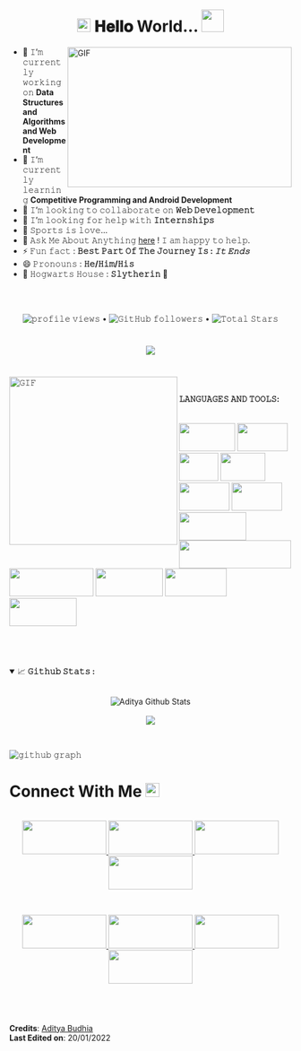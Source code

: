 <h1 align="center">
  <a target="_blank">
    <img src="https://github.com/JayantGoel001/JayantGoel001/blob/master/GIF/Earth.gif" width="24px" style="max-width:100%;">
  </a>
  𝐇𝐞𝐥𝐥𝐨 World...
  <a target="_blank">
    <img src="https://github.com/JayantGoel001/JayantGoel001/blob/master/GIF/Hi.gif" width="40px" />
  </a>
</h1>
<a target="_blank">
  <img align="right" height="250" width="400" alt="GIF" src="https://github.com/JayantGoel001/JayantGoel001/blob/master/GIF/image.gif">
</a>

- 🔭 𝙸’𝚖 𝚌𝚞𝚛𝚛𝚎𝚗𝚝𝚕𝚢 𝚠𝚘𝚛𝚔𝚒𝚗𝚐 𝚘𝚗 **Data Structures and Algorithms and Web Development**
- 🌱 𝙸’𝚖 𝚌𝚞𝚛𝚛𝚎𝚗𝚝𝚕𝚢 𝚕𝚎𝚊𝚛𝚗𝚒𝚗𝚐 **Competitive Programming and Android Development**
- 👯 𝙸’𝚖 𝚕𝚘𝚘𝚔𝚒𝚗𝚐 𝚝𝚘 𝚌𝚘𝚕𝚕𝚊𝚋𝚘𝚛𝚊𝚝𝚎 𝚘𝚗 **𝚆𝚎𝚋 𝙳𝚎𝚟𝚎𝚕𝚘𝚙𝚖𝚎𝚗𝚝**
- 🤔 𝙸’𝚖 𝚕𝚘𝚘𝚔𝚒𝚗𝚐 𝚏𝚘𝚛 𝚑𝚎𝚕𝚙 𝚠𝚒𝚝𝚑 **𝙸𝚗𝚝𝚎𝚛𝚗𝚜𝚑𝚒𝚙𝚜**
- 💖 𝚂𝚙𝚘𝚛𝚝𝚜 𝚒𝚜 𝚕𝚘𝚟𝚎...
- 💬 𝙰𝚜𝚔 𝙼𝚎 𝙰𝚋𝚘𝚞𝚝 𝙰𝚗𝚢𝚝𝚑𝚒𝚗𝚐 [here](https://github.com/WebAditya1/WebAditya1/issues) ! 𝙸 𝚊𝚖 𝚑𝚊𝚙𝚙𝚢 𝚝𝚘 𝚑𝚎𝚕𝚙.
- ⚡ 𝙵𝚞𝚗 𝚏𝚊𝚌𝚝 : **𝙱𝚎𝚜𝚝 𝙿𝚊𝚛𝚝 𝙾𝚏 𝚃𝚑𝚎 𝙹𝚘𝚞𝚛𝚗𝚎𝚢 𝙸𝚜 : *𝙸𝚝 𝙴𝚗𝚍𝚜***
- 😄 𝙿𝚛𝚘𝚗𝚘𝚞𝚗𝚜 : **𝙷𝚎/𝙷𝚒𝚖/𝙷𝚒𝚜**
- 🎃 𝙷𝚘𝚐𝚠𝚊𝚛𝚝𝚜 𝙷𝚘𝚞𝚜𝚎 : **𝚂𝚕𝚢𝚝𝚑𝚎𝚛𝚒𝚗** 🐍

<br/>
<br/>


<p align="center">
  <img src="https://gpvc.arturio.dev/WebAditya1" alt="𝚙𝚛𝚘𝚏𝚒𝚕𝚎 𝚟𝚒𝚎𝚠𝚜"> •  
  <img alt="𝙶𝚒𝚝𝙷𝚞𝚋 𝚏𝚘𝚕𝚕𝚘𝚠𝚎𝚛𝚜" src="https://img.shields.io/github/followers/WebAditya1?label=Followers&style=social"> •   
  <img src="https://img.shields.io/github/stars/WebAditya1?label=Stars" alt="𝚃𝚘𝚝𝚊𝚕 𝚂𝚝𝚊𝚛𝚜">
</p>

#

<p align="center">
    <img align="center" src="https://github-readme-streak-stats.herokuapp.com/?user=WebAditya1&theme=dark&hide_border=true"/>
</p>

#

<a target="_blank"><img align="left" height="300" width="300" alt="𝙶𝙸𝙵" src="https://github.com/JayantGoel001/JayantGoel001/blob/master/GIF/github.gif"></a>
<br/>

**𝙻𝙰𝙽𝙶𝚄𝙰𝙶𝙴𝚂 𝙰𝙽𝙳 𝚃𝙾𝙾𝙻𝚂:**  
<br/>
<br/>
<img height="50" width="100" src="https://img.shields.io/badge/HTML5-E34F26?style=for-the-badge&logo=html5&logoColor=white"> 
<img height="50" width="90" src="https://img.shields.io/badge/CSS3-1572B6?style=for-the-badge&logo=css3&logoColor=white"> 
<img height="50" width="70" src="https://img.shields.io/badge/C-00599C?style=for-the-badge&logo=c&logoColor=white"> 
<img height="50" width="80" src="https://img.shields.io/badge/C%2B%2B-00599C?style=for-the-badge&logo=c%2B%2B&logoColor=white"> 
<img height="50" width="90" src="https://img.shields.io/badge/Java-ED8B00?style=for-the-badge&logo=java&logoColor=white"> 
<img height="50" width="90" src="https://img.shields.io/badge/PHP-777BB4?style=for-the-badge&logo=php&logoColor=white"> 
<img height="50" width="120" src="https://img.shields.io/badge/React-20232A?style=for-the-badge&logo=react&logoColor=61DAFB"> 
<img height="50" width="200" src="https://img.shields.io/badge/Microsoft_Office-D83B01?style=for-the-badge&logo=microsoft-office&logoColor=white">
<img height="50" width="150" src="https://img.shields.io/badge/Bootstrap-563D7C?style=for-the-badge&logo=bootstrap&logoColor=white"> 
<img height="50" width="120" src="https://img.shields.io/badge/MySQL-00000F?style=for-the-badge&logo=mysql&logoColor=white">
<img height="50" width="110" src="https://img.shields.io/badge/Netlify-00C7B7?style=for-the-badge&logo=netlify&logoColor=white">
<img height="50" width="120" src="https://img.shields.io/badge/MongoDB-4EA94B?style=for-the-badge&logo=mongodb&logoColor=white">


<br/>

#

<details open="">
<summary>
  <g-emoji class="g-emoji" alias="chart_with_upwards_trend" fallback-src="https://github.githubassets.com/images/icons/emoji/unicode/1f4c8.png">📈</g-emoji>
  <strong>𝙶𝚒𝚝𝚑𝚞𝚋 𝚂𝚝𝚊𝚝𝚜 : </strong>
</summary>
<br>

<p align="center">
  <img align="center" src="https://github-readme-stats.vercel.app/api?username=WebAditya1&include_all_commits=true&count_private=true&show_icons=true&line_height=20&title_color=7A7ADB&icon_color=2234AE&text_color=D3D3D3&bg_color=0,000000,130F40" alt="Aditya Github Stats">
  <br>
  </br>
  <img align="center" src="https://github-readme-stats.vercel.app/api/top-langs/?username=WebAditya1&text_color=D3D3D3&bg_color=000000&title_color=7A7ADB&langs_count=15&layout=compact&hide_border=true" />
</details>
</p>
<br>

![𝚐𝚒𝚝𝚑𝚞𝚋 𝚐𝚛𝚊𝚙𝚑](https://activity-graph.herokuapp.com/graph?username=WebAditya1&theme=react-dark&hide_border=true&area=true)

<h1>
  Connect With Me
  <a target="_blank">
    <img src="https://github.com/JayantGoel001/JayantGoel001/blob/master/GIF/Handshake.gif" height="25px" style="max-width:100%;">
  </a>
</h1>

<p align="center">
  <br>
  <a href="https://www.linkedin.com/in/aditya-budhia-3390591bb/" target="_blank">
    <img height="60" width="150" src="https://img.shields.io/badge/LinkedIn-0077B5?style=for-the-badge&logo=linkedin&logoColor=white">  
  </a>
  <a href="https://www.facebook.com/aditya.budhia.16" target="_blank">
    <img height="60" width="150" src="https://img.shields.io/badge/Facebook-1877F2?style=for-the-badge&logo=facebook&logoColor=white">  
  </a>
  <a href="https://www.instagram.com/aditya_budhia/" target="_blank">
    <img height="60" width="150" src="https://img.shields.io/badge/Instagram-E4405F?style=for-the-badge&logo=instagram&logoColor=white">  
  </a>
  <a href="https://twitter.com/AdityaBudhia4" target="_blank">
    <img height="60" width="150" src="https://img.shields.io/badge/Twitter-1DA1F2?style=for-the-badge&logo=twitter&logoColor=white">  
  </a>
</p>
<br/>

<p align="center">
  <a href="https://www.hackerrank.com/h201951012?hr_r=1" target="_blank">
    <img height="60" width="150" src="https://img.shields.io/badge/-Hackerrank-2EC866?style=for-the-badge&logo=HackerRank&logoColor=white">
  </a>

  <a href="https://codeforces.com/profile/adityabudhia786" target="_blank">
    <img height="60" width="150" src="https://img.shields.io/badge/Codeforces-445f9d?style=for-the-badge&logo=Codeforces&logoColor=white">
  </a>

  <a href="https://www.codechef.com/users/aditya_budhia" target="_blank">
    <img height="60" width="150" src="https://img.shields.io/badge/Codechef-%23B92B27.svg?&style=for-the-badge&logo=Codechef&logoColor=white">
  </a>

  <a href="https://leetcode.com/aditya_budhia/" target="_blank">
    <img height="60" width="150" src="https://img.shields.io/badge/-LeetCode-FFA116?style=for-the-badge&logo=LeetCode&logoColor=black">
  </a>
</p>

<br/>

#

**Credits**: [Aditya Budhia](https://github.com/WebAditya1)
<br/>
**Last Edited on**: 20/01/2022
